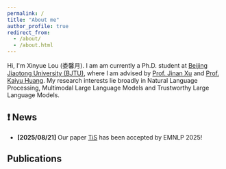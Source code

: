 ```yaml
---
permalink: /
title: "About me"
author_profile: true
redirect_from: 
  - /about/
  - /about.html
---
```


Hi, I'm Xinyue Lou (娄馨月). I am am currently a Ph.D. student at [Beijing Jiaotong University (BJTU)](https://www.bjtu.edu.cn/), where I am advised by [Prof. Jinan Xu](https://faculty.bjtu.edu.cn/8300/) and [Prof. Kaiyu Huang](https://faculty.bjtu.edu.cn/10144/). My research interests lie broadly in Natural Language Processing, Multimodal Large Language Models and Trustworthy Large Language Models. 

## ❗️ News
- **[2025/08/21]** Our paper [TiS](https://arxiv.org/abs/2505.06538) has been accepted by EMNLP 2025!

## Publications
